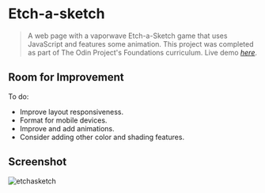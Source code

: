 # Etch-a-sketch
> A web page with a vaporwave Etch-a-Sketch game that uses JavaScript and features some animation. This project was completed as part of The Odin Project's Foundations curriculum.
Live demo [_here_](https://doozles411.github.io/Rock-paper-scissors/).

## Room for Improvement
To do:
- Improve layout responsiveness.
- Format for mobile devices.
- Improve and add animations.
- Consider adding other color and shading features.

## Screenshot
![etchasketch](https://user-images.githubusercontent.com/96557009/180333449-99e6a4af-b21d-4b50-8c29-73c6282a7c23.png)
